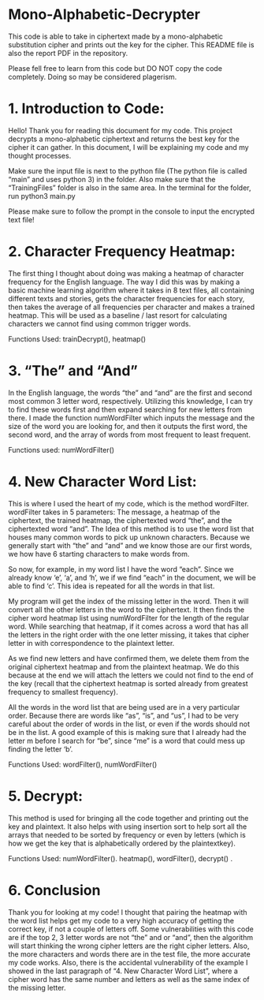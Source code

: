 # Mono-Alphabetic-Decrypter
This code is able to take in ciphertext made by a mono-alphabetic substitution cipher and prints out the key for the cipher. This README file is also the report PDF in the repository.

Please fell free to learn from this code but DO NOT copy the code completely. Doing so may be considered plagerism.

# 1. Introduction to Code: 
Hello! Thank you for reading this document for my code. This project decrypts a mono-alphabetic 
ciphertext and returns the best key for the cipher it can gather. In this document, I will be explaining my 
code and my thought processes. 

Make sure the input file is next to the python file (The python file is called “main” and uses python 3) in 
the folder. Also make sure that the “TrainingFiles” folder is also in the same area. In the terminal for the 
folder, run python3 main.py 

Please make sure to follow the prompt in the console to input the encrypted text file! 

# 2. Character Frequency Heatmap: 
The first thing I thought about doing was making a heatmap of character frequency for the English 
language. The way I did this was by making a basic machine learning algorithm where it takes in 8 text 
files, all containing different texts and stories, gets the character frequencies for each story, then takes 
the average of all frequencies per character and makes a trained heatmap. This will be used as a 
baseline / last resort for calculating characters we cannot find using common trigger words. 

Functions Used: trainDecrypt(), heatmap() 

# 3. “The” and “And” 
In the English language, the words “the” and “and” are the first and second most common 3 letter word, 
respectively. Utilizing this knowledge, I can try to find these words first and then expand searching for 
new letters from there. I made the function numWordFilter which inputs the message and the size of 
the word you are looking for, and then it outputs the first word, the second word, and the array of 
words from most frequent to least frequent. 

Functions used: numWordFilter() 

# 4. New Character Word List: 
This is where I used the heart of my code, which is the method wordFilter. wordFilter takes in 5 
parameters: The message, a heatmap of the ciphertext, the trained heatmap, the ciphertexted word 
“the”, and the ciphertexted word “and”. The Idea of this method is to use the word list that houses 
many common words to pick up unknown characters. Because we generally start with “the” and “and” 
and we know those are our first words, we how have 6 starting characters to make words from. 

 So now, for example, in my word list I have the word “each”. Since we already know ‘e’, ‘a’, and ‘h’, we 
if we find “each” in the document, we will be able to find ‘c’. This idea is repeated for all the words in 
that list. 

My program will get the index of the missing letter in the word. Then it will convert all the other letters 
in the word to the ciphertext. It then finds the cipher word heatmap list using numWordFilter for the 
length of the regular word. While searching that heatmap, if it comes across a word that has all the 
letters in the right order with the one letter missing, it takes that cipher letter in with correspondence to 
the plaintext letter. 

As we find new letters and have confirmed them, we delete them from the original ciphertext heatmap 
and from the plaintext heatmap. We do this because at the end we will attach the letters we could not 
find to the end of the key (recall that the ciphertext heatmap is sorted already from greatest frequency 
to smallest frequency). 

All the words in the word list that are being used are in a very particular order. Because there are words 
like “as”, “is”, and “us”, I had to be very careful about the order of words in the list, or even if the words 
should not be in the list. A good example of this is making sure that I already had the letter m before I 
search for “be”, since “me” is a word that could mess up finding the letter ‘b’. 

Functions Used: wordFilter(), numWordFilter() 

# 5. Decrypt:
This method is used for bringing all the code together and printing out the key and plaintext. It also 
helps with using insertion sort to help sort all the arrays that needed to be sorted by frequency or even 
by letters (which is how we get the key that is alphabetically ordered by the plaintextkey). 

Functions Used: numWordFilter(). heatmap(), wordFilter(), decrypt() . 

# 6. Conclusion
Thank you for looking at my code! I thought that pairing the heatmap with the word list helps get my 
code to a very high accuracy of getting the correct key, if not a couple of letters off. Some vulnerabilities 
with this code are if the top 2, 3 letter words are not “the” and or “and”, then the algorithm will start 
thinking the wrong cipher letters are the right cipher letters. Also, the more characters and words there 
are in the test file, the more accurate my code works. Also, there is the accidental vulnerability of the 
example I showed in the last paragraph of “4. New Character Word List”, where a cipher word has the 
same number and letters as well as the same index of the missing letter.
